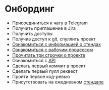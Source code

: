 # Онбординг

- Присоединиться к чату в Telegram
- Получить приглашение в Jira
- Получить доступы
- Получив доступ к git, спуллить проект
- [Ознакомиться с информацией о стендах](Стенды.md)
- [Ознакомиться с рабочим процессом](Рабочий%20процесс.md)
- [Прочитать три строчки о проекте](О%20проекте.md)
- Ознакомиться с [API](backend/API.md)
- Сделать первый коммит в проект
- Сделать первый пулл реквест
- Пройти первое код-ревью
- Присутствовать на ежедневном [стендапе](Структура%20стендапа.md)
